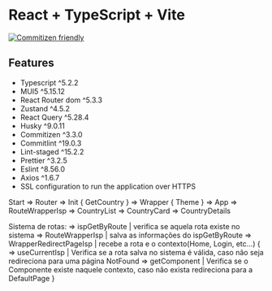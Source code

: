 # React + TypeScript + Vite

[![Commitizen friendly](https://img.shields.io/badge/commitizen-friendly-brightgreen.svg)](http://commitizen.github.io/cz-cli/)

## Features

- Typescript ^5.2.2
- MUI5 ^5.15.12
- React Router dom ^5.3.3
- Zustand ^4.5.2
- React Query ^5.28.4
- Husky ^9.0.11
- Commitizen ^3.3.0
- Commitlint ^19.0.3
- Lint-staged ^15.2.2
- Prettier ^3.2.5
- Eslint ^8.56.0
- Axios ^1.6.7
- SSL configuration to run the application over HTTPS

Start => 
        Router =>
                Init { GetCountry } =>
                                    Wrapper { Theme } => 
                                                        App => 
                                                                RouteWrapperIsp  => 
                                                                                CountryList => 
                                                                                                CountryCard => 
                                                                                                                CountryDetails

Sistema de rotas:
=> ispGetByRoute | verifica se aquela rota existe no sistema
=> RouteWrapperIsp | salva as informações do ispGetByRoute
=> WrapperRedirectPageIsp | recebe a rota e o contexto(Home, Login, etc...) {
    => useCurrentIsp | Verifica se a rota salva no sistema é válida, caso não seja redireciona para uma página NotFound
    => getComponent | Verifica se o Componente existe naquele contexto, caso não exista redireciona para a DefaultPage
}